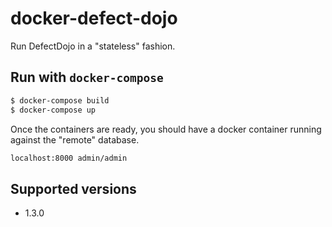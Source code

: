 # docker-defect-dojo

Run DefectDojo in a "stateless" fashion.

## Run with `docker-compose`
```bash
$ docker-compose build
$ docker-compose up
```

Once the containers are ready, you should have a docker container running against the "remote" database.

```bash
localhost:8000 admin/admin
```

## Supported versions
- 1.3.0
